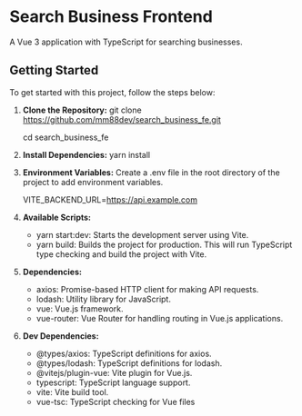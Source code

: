 # Search Business Frontend

A Vue 3 application with TypeScript for searching businesses.

## Getting Started

To get started with this project, follow the steps below:

1. **Clone the Repository:**
   git clone https://github.com/mm88dev/search_business_fe.git

   cd search_business_fe

2. **Install Dependencies:**
   yarn install

3. **Environment Variables:**
   Create a .env file in the root directory of the project to add environment variables.

   VITE_BACKEND_URL=https://api.example.com

4. **Available Scripts:**

   - yarn start:dev: Starts the development server using Vite.
   - yarn build: Builds the project for production. This will run TypeScript type checking and build the project with Vite.

5. **Dependencies:**

   - axios: Promise-based HTTP client for making API requests.
   - lodash: Utility library for JavaScript.
   - vue: Vue.js framework.
   - vue-router: Vue Router for handling routing in Vue.js applications.

6. **Dev Dependencies:**

   - @types/axios: TypeScript definitions for axios.
   - @types/lodash: TypeScript definitions for lodash.
   - @vitejs/plugin-vue: Vite plugin for Vue.js.
   - typescript: TypeScript language support.
   - vite: Vite build tool.
   - vue-tsc: TypeScript checking for Vue files
